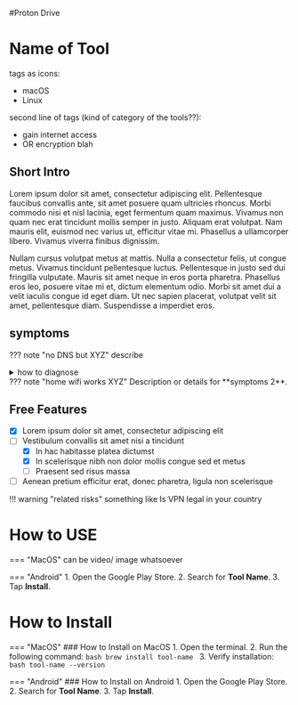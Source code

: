 #Proton Drive
<!-- material/tags { scope: true } -->
# Name of Tool

tags as icons:
  - macOS
  - Linux

second line of tags (kind of category of the tools??):
  - gain internet access
  - OR encryption blah 

## Short Intro
 Lorem ipsum dolor sit amet, consectetur adipiscing elit. Pellentesque faucibus convallis ante, sit amet posuere quam ultricies rhoncus. Morbi commodo nisi et nisl lacinia, eget fermentum quam maximus. Vivamus non quam nec erat tincidunt mollis semper in justo. Aliquam erat volutpat. Nam mauris elit, euismod nec varius ut, efficitur vitae mi. Phasellus a ullamcorper libero. Vivamus viverra finibus dignissim.

Nullam cursus volutpat metus at mattis. Nulla a consectetur felis, ut congue metus. Vivamus tincidunt pellentesque luctus. Pellentesque in justo sed dui fringilla vulputate. Mauris sit amet neque in eros porta pharetra. Phasellus eros leo, posuere vitae mi et, dictum elementum odio. Morbi sit amet dui a velit iaculis congue id eget diam. Ut nec sapien placerat, volutpat velit sit amet, pellentesque diam. Suspendisse a imperdiet eros. 

## symptoms
??? note "no DNS but XYZ"
    describe
    <details>
    <summary>how to diagnose</summary>



</details>
??? note "home wifi works XYZ"
    Description or details for **symptoms 2**.

## Free Features
- [x] Lorem ipsum dolor sit amet, consectetur adipiscing elit
- [ ] Vestibulum convallis sit amet nisi a tincidunt
    * [x] In hac habitasse platea dictumst
    * [x] In scelerisque nibh non dolor mollis congue sed et metus
    * [ ] Praesent sed risus massa
- [ ] Aenean pretium efficitur erat, donec pharetra, ligula non scelerisque

!!! warning "related risks"
    something like Is VPN legal in your country

# How to USE
=== "MacOS"
    can be video/ image whatsoever

=== "Android"
    1. Open the Google Play Store.
    2. Search for **Tool Name**.
    3. Tap **Install**.


# How to Install
=== "MacOS"
    ### How to Install on MacOS
    1. Open the terminal.
    2. Run the following command:
       ```bash
       brew install tool-name
       ```
    3. Verify installation:
       ```bash
       tool-name --version
       ```

=== "Android"
    ### How to Install on Android
    1. Open the Google Play Store.
    2. Search for **Tool Name**.
    3. Tap **Install**.

